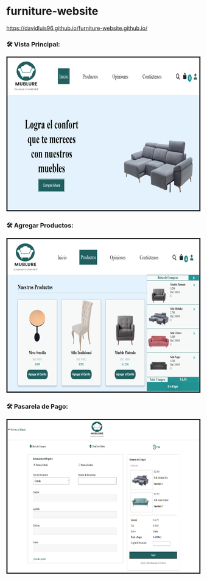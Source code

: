 # furniture-website 
https://davidluis96.github.io/furniture-website.github.io/

### :hammer_and_wrench: Vista Principal:
<div id = "header" align = "center">
  <img border= "3px" src = "https://github.com/Davidluis96/furniture-website.github.io/blob/2af674748a47a4745c8eedae2c8c94ef4366d699/sample/mublure1.png" width="800" height="400" alt="vista principal">
 </div>
 
 ### :hammer_and_wrench: Agregar Productos:
 <div id = "header" align = "center">
  <img border= "3px" src = "https://github.com/Davidluis96/furniture-website.github.io/blob/e5e9ecfca6867a4b5c97451aa3aa7161f78e2a3c/sample/mublure2.png" width="800" height="400">
 </div>
 
  ### :hammer_and_wrench: Pasarela de Pago:
 <div id = "header" align = "center">
  <img border= "3px" src = "https://github.com/Davidluis96/furniture-website.github.io/blob/e5e9ecfca6867a4b5c97451aa3aa7161f78e2a3c/sample/mublure3.png" width="800" height="400">
 </div>
